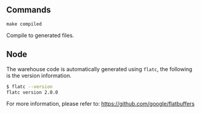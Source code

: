## Commands

```
make compiled
```

Compile to generated files.

## Node

The warehouse code is automatically generated using `flatc`, the following is the version information.

```bash
$ flatc --version
flatc version 2.0.0
```

For more information, please refer to: https://github.com/google/flatbuffers